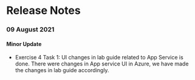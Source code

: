 # Release Notes


### 09 August 2021
  #### Minor Update
  - Exercise 4 Task 1: UI changes in lab guide related to App Service is done. There were changes in App service UI in Azure, we have made the changes in lab guide accordingly. 


